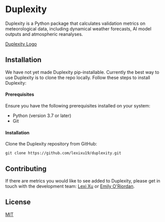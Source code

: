 # Duplexity

Duplexity is a Python package that calculates validation metrics on meteorological data, including dynamical weather forecasts, AI model outputs and atmospheric reanalyses.

[Duplexity Logo](./logo_v1.png)

## Installation

We have not yet made Duplexity pip-installable. Currently the best way to use Duplexity is to clone the repo locally. Follow these steps to install Duplexity:

#### Prerequisites
Ensure you have the following prerequisites installed on your system:

 - Python (version 3.7 or later)
 - Git

#### Installation

Clone the Duplexity repository from GitHub:

```
git clone https://github.com/lexixu19/duplexity.git
```

## Contributing

If there are metrics you would like to see added to Duplexity, please get in touch with the development team: [Lexi Xu](lexi.xu12@gmail.com) or [Emily O'Riordan](emily@bodekerscientific.com). 

## License

[MIT](https://choosealicense.com/licenses/mit/)
